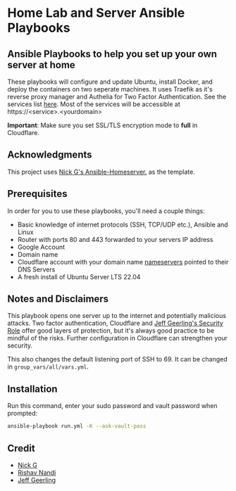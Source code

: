 # Home Lab and Server Ansible Playbooks

## Ansible Playbooks to help you set up your own server at home

These playbooks will configure and update Ubuntu, install Docker, and deploy the containers on two seperate machines.
It uses Traefik as it's reverse proxy manager and Authelia for Two Factor Authentication. See the services list [here](serviceslist.md). Most of the services will be accessible at https://\<service>.\<yourdomain>

**Important**: Make sure you set SSL/TLS encryption mode to **full** in Cloudflare.

## Acknowledgments

This project uses [Nick G's Ansible-Homeserver.](https://github.com/nickjg1/homeserver-ansible) as the template.

## Prerequisites

In order for you to use these playbooks, you'll need a couple things:

- Basic knowledge of internet protocols (SSH, TCP/UDP etc.), Ansible and Linux
- Router with ports 80 and 443 forwarded to your servers IP address
- Google Account
- Domain name
- Cloudflare account with your domain name [nameservers](https://www.youtube.com/watch?v=uqlo3lCqiy0) pointed to their DNS Servers
- A fresh install of Ubuntu Server LTS 22.04


## Notes and Disclaimers

This playbook opens one server up to the internet and potentially malicious attacks. Two factor authentication, Cloudflare and [Jeff Geerling's Security Role](https://github.com/geerlingguy/ansible-role-security) offer good layers of protection, but it's always good practice to be mindful of the risks. Further configuration in Cloudflare can strengthen your security.

This also changes the default listening port of SSH to 69. It can be changed in `group_vars/all/vars.yml`.

## Installation

Run this command, enter your sudo password and vault password when prompted:

```bash
ansible-playbook run.yml -K --ask-vault-pass
```

## Credit

- [Nick G](https://github.com/nickjg1)
- [Rishav Nandi](https://github.com/rishavnandi)
- [Jeff Geerling](https://github.com/geerlingguy)
